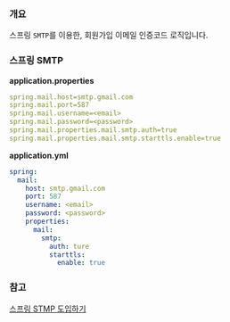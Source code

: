 ### 개요
스프링 `SMTP`를 이용한, 회원가입 이메일 인증코드 로직입니다.

### 스프링 SMTP 

**application.properties**
``` yaml
spring.mail.host=smtp.gmail.com
spring.mail.port=587
spring.mail.username=<email>
spring.mail.password=<password>
spring.mail.properties.mail.smtp.auth=true
spring.mail.properties.mail.smtp.starttls.enable=true
```
**application.yml**
``` yaml
spring:
  mail:
    host: smtp.gmail.com
    port: 587
    username: <email>
    password: <password>
    properties:
      mail:
        smtp:
          auth: ture
          starttls:
            enable: true
```

### 참고
[스프링 STMP 도입하기](https://sokdak-sokdak.tistory.com/3)
